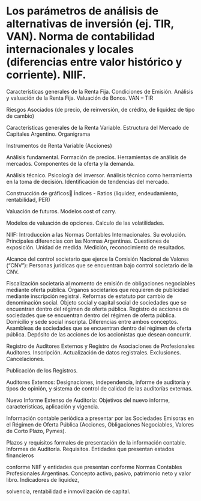 # Los parámetros de análisis de alternativas de inversión (ej. TIR, VAN). Norma de contabilidad internacionales y locales (diferencias entre valor histórico y corriente). NIIF.

Características generales de la Renta Fija. Condiciones de Emisión. Análisis y valuación de la Renta Fija. Valuación de Bonos. VAN – TIR

Riesgos Asociados (de precio, de reinversión, de crédito, de liquidez de tipo de cambio)

Características generales de la Renta Variable. Estructura del Mercado de Capitales Argentino. Organigrama

Instrumentos de Renta Variable (Acciones)

Análisis fundamental. Formación de precios. Herramientas de análisis de mercados. Componentes de la oferta y la demanda.

Análisis técnico. Psicología del inversor. Análisis técnico como herramienta en la toma de decisión. Identificación de tendencias del mercado. 

Construcción de gráficos Índices - Ratios (liquidez, endeudamiento, rentabilidad, PER)

Valuación de futuros. Modelos cost of carry.

Modelos de valuación de opciones. Calculo de las volatilidades.

NIIF: Introducción a las Normas Contables Internacionales. Su evolución. Principales diferencias con las Normas Argentinas. Cuestiones de exposición. Unidad de medida. Medición, reconocimiento de resultados.

Alcance del control societario que ejerce la Comisión Nacional de Valores (“CNV”): Personas jurídicas que se encuentran bajo control societario de la CNV. 

Fiscalización societaria al momento de emisión de obligaciones negociables mediante oferta pública. Órganos societarios que requieren de publicidad mediante inscripción registral. Reformas de estatuto por cambio de denominación social. Objeto social y capital social de sociedades que se encuentran dentro del régimen de oferta pública. Registro de acciones de sociedades que se encuentran dentro del régimen de oferta pública. Domicilio y sede social inscripta. Diferencias entre ambos conceptos. Asambleas de sociedades que se encuentran dentro del régimen de oferta pública. Depósito de las acciones de los accionistas que desean concurrir.

Registro de Auditores Externos y Registro de Asociaciones de Profesionales Auditores. Inscripción. Actualización de datos registrales. Exclusiones. Cancelaciones. 

Publicación de los Registros.

Auditores Externos: Designaciones, independencia, informe de auditoría y tipos de opinión, y sistema de control de calidad de las auditorías externas.

Nuevo Informe Extenso de Auditoría: Objetivos del nuevo informe, características, aplicación y vigencia.

Información contable periódica a presentar por las Sociedades Emisoras en el Régimen de Oferta Pública (Acciones, Obligaciones Negociables, Valores de Corto Plazo, Pymes). 

Plazos y requisitos formales de presentación de la información contable. Informes de Auditoría. Requisitos. Entidades que presentan estados financieros 

conforme NIIF y entidades que presentan conforme Normas Contables Profesionales Argentinas. Concepto activo, pasivo, patrimonio neto y valor libro. Indicadores de liquidez, 

solvencia, rentabilidad e inmovilización de capital.
